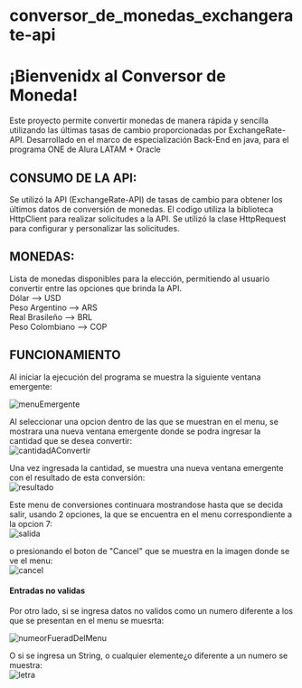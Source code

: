 # conversor_de_monedas_exchangerate-api
<h1>¡Bienvenidx al Conversor de Moneda!</h1>
Este proyecto permite convertir monedas de manera rápida y sencilla utilizando las últimas tasas de cambio proporcionadas por ExchangeRate-API. 
Desarrollado en el marco de especialización Back-End en java, para el programa ONE de Alura LATAM + Oracle

<h2>CONSUMO DE LA API:</h2>
Se utilizó la API (ExchangeRate-API) de tasas de cambio para obtener los últimos datos de conversión de monedas. El codigo utiliza la biblioteca HttpClient para realizar solicitudes a la API. Se utilizó la clase HttpRequest para configurar y personalizar las solicitudes. 

<h2>MONEDAS:</h2>
Lista de monedas disponibles para la elección, permitiendo al usuario convertir entre las opciones que brinda la API. <br>
Dólar           --> USD  <br>
Peso Argentino  --> ARS  <br>
Real Brasileño  --> BRL <br>
Peso Colombiano --> COP <br>

<h2>FUNCIONAMIENTO</h2>
Al iniciar la ejecución del programa se muestra la siguiente ventana emergente:  <br>

![menuEmergente](https://github.com/user-attachments/assets/e6616061-5927-4981-b323-75233f684a03)

Al seleccionar una opcion dentro de las que se muestran en el menu, se mostrara una nueva ventana emergente donde se podra ingresar la cantidad que se desea convertir: <br>
![cantidadAConvertir](https://github.com/user-attachments/assets/60a34591-7112-469b-823e-f851a1eaeeae)

Una vez ingresada la cantidad, se muestra una nueva ventana emergente con el resultado de esta conversión: <br>
![resultado](https://github.com/user-attachments/assets/bb3dc469-6eea-4e72-9075-604437396bd9)

Este menu de conversiones continuara mostrandose hasta que se decida salir, usando 2 opciones, la que se encuentra en el menu correspondiente a la opcion 7:  <br>
![salida](https://github.com/user-attachments/assets/e28b1474-0d8d-4ad8-9bca-618c708db3af)

o presionando el boton de "Cancel" que se muestra en la imagen donde se ve el menu:  <br>
![cancel](https://github.com/user-attachments/assets/14aaa0af-91d4-44a2-9cf5-2ae7231cd7ad)

<h4>Entradas no validas</h4>
Por otro lado, si se ingresa datos no validos como un numero diferente a los que se presentan en el menu se muesrta:  <br>

![numeorFueradDelMenu](https://github.com/user-attachments/assets/517c042e-cc2b-45de-809c-5203736bcd36)

O si se ingresa un String, o cualquier elemente¿o diferente a un numero se muestra:  <br>
![letra](https://github.com/user-attachments/assets/e3738ff6-f9dd-4d67-a7a8-6b12b4cb4d4b)
